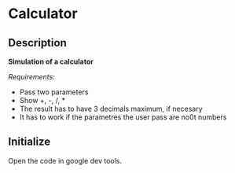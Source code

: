 # Calculator


## Description
**Simulation of a calculator**



_Requirements:_

* Pass two parameters 
* Show +, -, /, *
* The result has to have 3 decimals maximum, if necesary
* It has to work if the parametres the user pass are no0t numbers

## Initialize

Open the code in google dev tools.

